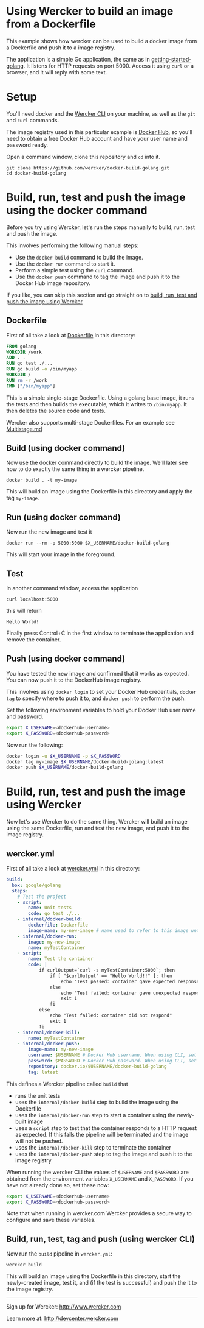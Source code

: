 # Using  Wercker to build an image from a Dockerfile

This example shows how wercker can be used to build a docker image from a Dockerfile and push it to a image registry.

The application is a simple Go application, the same as in [getting-started-golang](https://github.com/wercker/getting-started-golang).
It listens for HTTP requests on port 5000. Access it using `curl` or a browser, and it will reply with some text.

# Setup

You'll need docker and the [Wercker CLI](http://www.wercker.com/cli) on your machine, as well as the `git` and `curl` commands.

The image registry used in this particular example is [Docker Hub](https://hub.docker.com/), so you'll need to obtain a free Docker Hub account and have your user name and password ready.  

Open a command window, clone this repository and `cd` into it.
```
git clone https://github.com/wercker/docker-build-golang.git
cd docker-build-golang
```

# Build, run, test and push the image using the docker command 

Before you try using Wercker, let's run the steps manually to build, run, test and push the image. 

This involves performing the following manual steps:
* Use the `docker build` command to build the image.
* Use the `docker run` command to start it. 
* Perform a simple test using the `curl` command.
* Use the `docker push` command to tag the image and push it to the Docker Hub image repository.

If you like, you can skip this section and go straight on to [build, run, test and push the image using Wercker](#build-and-run-the-image-using-wercker)

## Dockerfile

First of all take a look at [Dockerfile](Dockerfile) in this directory:
``` Dockerfile
FROM golang  
WORKDIR /work
ADD . .
RUN go test ./...
RUN go build -o /bin/myapp .
WORKDIR /
RUN rm -r /work
CMD ["/bin/myapp"]  
```
This is a simple single-stage Dockerfile. Using a golang base image, it runs the tests and then builds the executable, which it writes to `/bin/myapp`.
It then deletes the source code and tests.

Wercker also supports multi-stage Dockerfiles. For an example see [Multistage.md](Multistage.md)

## Build (using docker command)

Now use the docker command directly to build the image. We'll later see how to do exactly the same thing in a wercker pipeline.
```
docker build . -t my-image
```
This will build an image using the Dockerfile in this directory and apply the tag `my-image`.

## Run (using docker command)

Now run the new image and test it
```
docker run --rm -p 5000:5000 $X_USERNAME/docker-build-golang
```
This will start your image in the foreground.

## Test

In another command window, access the application 
```
curl localhost:5000
```
this will return
```
Hello World!
```
Finally press Control+C in the first window to terminate the application and remove the container.

## Push (using docker command)

You have tested the new image and confirmed that it works as expected. You can now push it to the DockerHub image registry.

This involves using `docker login` to set your Docker Hub credentials, `docker tag` to specify where to push it to, and `docker push` to perform the push.

Set the following environment variables to hold your Docker Hub user name and password. 
``` bash
export X_USERNAME=<dockerhub-username>
export X_PASSWORD=<dockerhub-password>
```

Now run the following:
``` bash
docker login -u $X_USERNAME -p $X_PASSWORD
docker tag my-image $X_USERNAME/docker-build-golang:latest
docker push $X_USERNAME/docker-build-golang
```

# Build, run, test and push the image using Wercker

Now let's use Wercker to do the same thing.
Wercker will build an image using the same Dockerfile, run and test the new image, and push it to the image registry.

## wercker.yml

First of all take a look at [wercker.yml](wercker.yml) in this directory:
``` yml
build:
  box: google/golang
  steps:
    # Test the project
    - script:
        name: Unit tests
        code: go test ./...     
    - internal/docker-build: 
        dockerfile: Dockerfile 
        image-name: my-new-image # name used to refer to this image until it's pushed   
    - internal/docker-run:
        image: my-new-image
        name: myTestContainer     
    - script: 
        name: Test the container
        code: |
            if curlOutput=`curl -s myTestContainer:5000`; then 
                if [ "$curlOutput" == "Hello World!!" ]; then
                    echo "Test passed: container gave expected response"
                else
                    echo "Test failed: container gave unexpected response: " $curlOutput
                    exit 1
                fi   
            else 
                echo "Test failed: container did not respond"
                exit 1
            fi        
    - internal/docker-kill:
        name: myTestContainer               
    - internal/docker-push: 
        image-name: my-new-image
        username: $USERNAME # Docker Hub username. When using CLI, set using "export X_USERNAME=<username>"  
        password: $PASSWORD # Docker Hub password. When using CLI, set using "export X_PASSWORD=<password>" 
        repository: docker.io/$USERNAME/docker-build-golang
        tag: latest
```
This defines a Wercker pipeline called `build` that 
* runs the unit tests 
* uses the `internal/docker-build` step to build the image using the Dockerfile 
* uses the `internal/docker-run` step to start a container using the newly-built image
* uses a `script` step to test that the container responds to a HTTP request as expected. If this fails the pipeline will be terminated and the image will not be pushed.
* uses the `internal/docker-kill` step to terminate the container 
* uses the `internal/docker-push` step to tag the image and push it to the image registry

When running the wercker CLI the values of `$USERNAME` and `$PASSWORD` are obtained from the environment variables `X_USERNAME` and `X_PASSWORD`.
If you have not already done so, set these now:

``` bash
export X_USERNAME=<dockerhub-username>
export X_PASSWORD=<dockerhub-password>
```
Note that when running in wercker.com Wercker provides a secure way to configure and save these variables. 

## Build, run, test, tag and push (using wercker CLI)

Now run the `build` pipeline in `wercker.yml`:
```
wercker build
```
This will build an image using the Dockerfile in this directory, start the newly-created image, test it, and (if the test is successful) and push the it to the image registry.

---
Sign up for Wercker: http://www.wercker.com

Learn more at: http://devcenter.wercker.com
